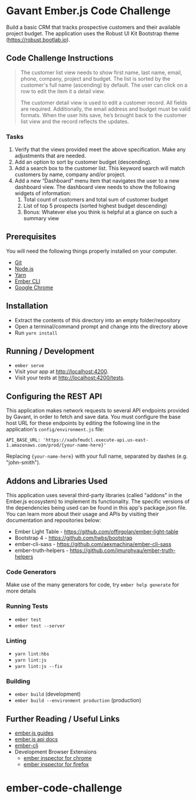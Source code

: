 # Gavant Ember.js Code Challenge

Build a basic CRM that tracks prospective customers and their available project budget. The application uses the Robust UI Kit Bootstrap theme (https://robust.bootlab.io).
 
## Code Challenge Instructions

> The customer list view needs to show first name, last name, email, phone, company, project and budget. The list is sorted by the customer's full name (ascending) by default. The user can click on a row to edit the item it a detail view.
> 
> The customer detail view is used to edit a customer record. All fields are required. Additionally, the email address and budget must be valid formats. When the user hits save, he’s brought back to the customer list view and the record reflects the updates.

### Tasks
1. Verify that the views provided meet the above specification. Make any adjustments that are needed.
2. Add an option to sort by customer budget (descending).
3. Add a search box to the customer list. This keyword search will match customers by name, company and/or project.
4. Add a new “Dashboard” menu item that navigates the user to a new dashboard view. The dashboard view needs to show the following widgets of information:  
    1. Total count of customers and total sum of customer budget
    2. List of top 5 prospects (sorted highest budget descending)
    3. Bonus: Whatever else you think is helpful at a glance on such a summary view

## Prerequisites

You will need the following things properly installed on your computer.

* [Git](https://git-scm.com/)
* [Node.js](https://nodejs.org/)
* [Yarn](https://yarnpkg.com/)
* [Ember CLI](https://ember-cli.com/)
* [Google Chrome](https://google.com/chrome/)

## Installation

* Extract the contents of this directory into an empty folder/repository
* Open a terminal/command prompt and change into the directory above
* Run `yarn install`

## Running / Development

* `ember serve`
* Visit your app at [http://localhost:4200](http://localhost:4200).
* Visit your tests at [http://localhost:4200/tests](http://localhost:4200/tests).

## Configuring the REST API

This application makes network requests to several API endpoints provided by Gavant, in order to fetch and save data. You must configure the base host URL for these endpoints by editing the following line in the application's `config/environment.js` file:

```
API_BASE_URL: 'https://xadsfmudcl.execute-api.us-east-1.amazonaws.com/prod/{your-name-here}'
```
Replacing `{your-name-here}` with your full name, separated by dashes (e.g. "john-smith").

## Addons and Libraries Used

This application uses several third-party libraries (called "addons" in the Ember.js ecosystem) to implement its functionality. The specific versions of the dependencies being used can be found in this app's package.json file. You can learn more about their usage and APIs by visiting their documentation and repositories below:

* Ember Light Table - https://github.com/offirgolan/ember-light-table
* Bootstrap 4 - https://github.com/twbs/bootstrap
* ember-cli-sass - https://github.com/aexmachina/ember-cli-sass
* ember-truth-helpers - https://github.com/jmurphyau/ember-truth-helpers

### Code Generators

Make use of the many generators for code, try `ember help generate` for more details

### Running Tests

* `ember test`
* `ember test --server`

### Linting

* `yarn lint:hbs`
* `yarn lint:js`
* `yarn lint:js --fix`

### Building

* `ember build` (development)
* `ember build --environment production` (production)

## Further Reading / Useful Links

* [ember.js guides](https://guides.emberjs.com/v3.10.0/)
* [ember.js api docs](https://api.emberjs.com/ember/3.10)
* [ember-cli](https://ember-cli.com/)
* Development Browser Extensions
  * [ember inspector for chrome](https://chrome.google.com/webstore/detail/ember-inspector/bmdblncegkenkacieihfhpjfppoconhi)
  * [ember inspector for firefox](https://addons.mozilla.org/en-US/firefox/addon/ember-inspector/)
# ember-code-challenge
